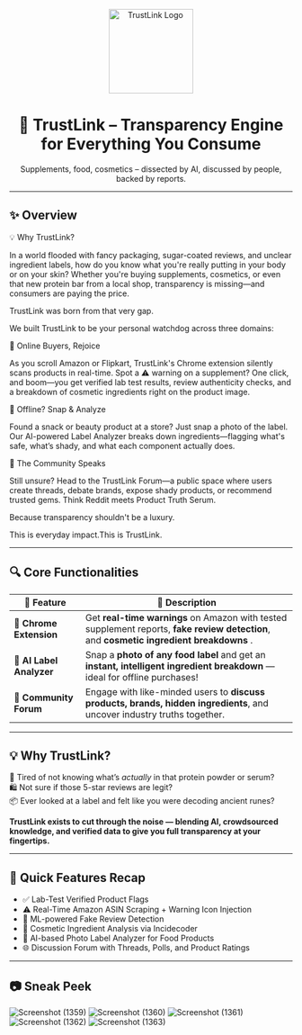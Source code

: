<p align="center">
  <img src="https://i.ibb.co/hRDpfsBX/Picture1.png" alt="TrustLink Logo" height="150"/>
</p>

<h1 align="center">🔗 TrustLink – Transparency Engine for Everything You Consume</h1>

<p align="center">
  Supplements, food, cosmetics – dissected by AI, discussed by people, backed by reports.

</p>

---

## ✨ Overview

💡 Why TrustLink?

In a world flooded with fancy packaging, sugar-coated reviews, and unclear ingredient labels, how do you know what you're really putting in your body or on your skin?
Whether you're buying supplements, cosmetics, or even that new protein bar from a local shop, transparency is missing—and consumers are paying the price.

TrustLink was born from that very gap.

We built TrustLink to be your personal watchdog across three domains:

🛒 Online Buyers, Rejoice

As you scroll Amazon or Flipkart, TrustLink's Chrome extension silently scans products in real-time. Spot a ⚠️ warning on a supplement? One click, and boom—you get verified lab test results, review authenticity checks, and a breakdown of cosmetic ingredients right on the product image.

🧠 Offline? Snap & Analyze

Found a snack or beauty product at a store? Just snap a photo of the label. Our AI-powered Label Analyzer breaks down ingredients—flagging what's safe, what’s shady, and what each component actually does.

💬 The Community Speaks

Still unsure? Head to the TrustLink Forum—a public space where users create threads, debate brands, expose shady products, or recommend trusted gems. Think Reddit meets Product Truth Serum.

Because transparency shouldn't be a luxury.

This is everyday impact.This is TrustLink.

---

## 🔍 Core Functionalities

| 🔌 Feature | 🧠 Description |
|-----------|----------------|
| 🛒 **Chrome Extension** | Get **real-time warnings** on Amazon with tested supplement reports, **fake review detection**, and **cosmetic ingredient breakdowns** . |
| 📸 **AI Label Analyzer** | Snap a **photo of any food label** and get an **instant, intelligent ingredient breakdown** — ideal for offline purchases! |
| 💬 **Community Forum** | Engage with like-minded users to **discuss products, brands, hidden ingredients**, and uncover industry truths together. |

---

## 💡 Why TrustLink?

🧪 Tired of not knowing what’s *actually* in that protein powder or serum?  
🛍️ Not sure if those 5-star reviews are legit?  
📦 Ever looked at a label and felt like you were decoding ancient runes?

**TrustLink exists to cut through the noise — blending AI, crowdsourced knowledge, and verified data to give you full transparency at your fingertips.**

---

## 🚀 Quick Features Recap

- ✅ Lab-Test Verified Product Flags
- ⚠️ Real-Time Amazon ASIN Scraping + Warning Icon Injection
- 🤖 ML-powered Fake Review Detection 
- 💄 Cosmetic Ingredient Analysis via Incidecoder
- 🧃 AI-based Photo Label Analyzer for Food Products
- 🌐 Discussion Forum with Threads, Polls, and Product Ratings

---

## 📷 Sneak Peek 
![Screenshot (1359)](https://github.com/user-attachments/assets/58129b61-1bbf-4908-bbfe-b4bc63cb05af)
![Screenshot (1360)](https://github.com/user-attachments/assets/7e53a2ac-1c86-422b-9e4c-9c0c1cb70d38)
![Screenshot (1361)](https://github.com/user-attachments/assets/4613da15-c1b7-4a53-8566-b9aa64eec174)
![Screenshot (1362)](https://github.com/user-attachments/assets/d28e8b2d-b3f9-4b21-a770-fc8fff62870a)
![Screenshot (1363)](https://github.com/user-attachments/assets/6612e30b-d9b0-4338-b782-f9cd9139eade)







